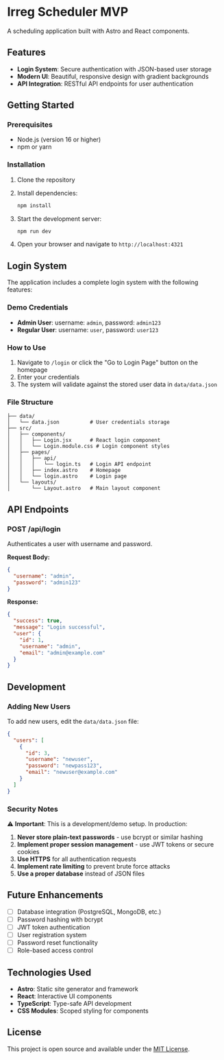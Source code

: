 # Irreg Scheduler MVP

A scheduling application built with Astro and React components.

## Features

- **Login System**: Secure authentication with JSON-based user storage
- **Modern UI**: Beautiful, responsive design with gradient backgrounds
- **API Integration**: RESTful API endpoints for user authentication

## Getting Started

### Prerequisites

- Node.js (version 16 or higher)
- npm or yarn

### Installation

1. Clone the repository
2. Install dependencies:
   ```bash
   npm install
   ```

3. Start the development server:
   ```bash
   npm run dev
   ```

4. Open your browser and navigate to `http://localhost:4321`

## Login System

The application includes a complete login system with the following features:

### Demo Credentials

- **Admin User**: username: `admin`, password: `admin123`
- **Regular User**: username: `user`, password: `user123`

### How to Use

1. Navigate to `/login` or click the "Go to Login Page" button on the homepage
2. Enter your credentials
3. The system will validate against the stored user data in `data/data.json`

### File Structure

```
├── data/
│   └── data.json          # User credentials storage
├── src/
│   ├── components/
│   │   ├── Login.jsx      # React login component
│   │   └── Login.module.css # Login component styles
│   ├── pages/
│   │   ├── api/
│   │   │   └── login.ts   # Login API endpoint
│   │   ├── index.astro    # Homepage
│   │   └── login.astro    # Login page
│   └── layouts/
│       └── Layout.astro   # Main layout component
```

## API Endpoints

### POST /api/login

Authenticates a user with username and password.

**Request Body:**
```json
{
  "username": "admin",
  "password": "admin123"
}
```

**Response:**
```json
{
  "success": true,
  "message": "Login successful",
  "user": {
    "id": 1,
    "username": "admin",
    "email": "admin@example.com"
  }
}
```

## Development

### Adding New Users

To add new users, edit the `data/data.json` file:

```json
{
  "users": [
    {
      "id": 3,
      "username": "newuser",
      "password": "newpass123",
      "email": "newuser@example.com"
    }
  ]
}
```

### Security Notes

⚠️ **Important**: This is a development/demo setup. In production:

1. **Never store plain-text passwords** - use bcrypt or similar hashing
2. **Implement proper session management** - use JWT tokens or secure cookies
3. **Use HTTPS** for all authentication requests
4. **Implement rate limiting** to prevent brute force attacks
5. **Use a proper database** instead of JSON files

## Future Enhancements

- [ ] Database integration (PostgreSQL, MongoDB, etc.)
- [ ] Password hashing with bcrypt
- [ ] JWT token authentication
- [ ] User registration system
- [ ] Password reset functionality
- [ ] Role-based access control

## Technologies Used

- **Astro**: Static site generator and framework
- **React**: Interactive UI components
- **TypeScript**: Type-safe API development
- **CSS Modules**: Scoped styling for components

## License

This project is open source and available under the [MIT License](LICENSE).

